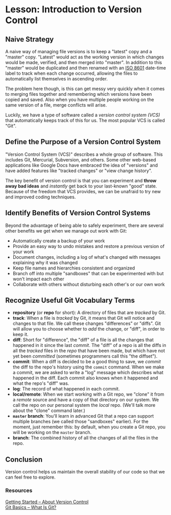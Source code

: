 # Lesson: Introduction to Version Control

## Naive Strategy

A naive way of managing file versions is to keep a "latest" copy and a "master" copy. "Latest" would act as the working version in which changes would be made, verified, and then merged into "master". In addition to this "master" would be duplicated and then renamed with an [ISO 8601](https://en.wikipedia.org/wiki/ISO_8601) date-time label to track when each change occurred, allowing the files to automatically list themselves in ascending order.

The problem here though, is this can get messy very quickly when it comes to merging files together and remembering which versions have been copied and saved. Also when you have multiple people working on the same version of a file, merge conflicts will arise.

Luckily, we have a type of software called a _version control system (VCS)_ that automatically keeps track of this for us. The most popular VCS is called "Git".

## Define the Purpose of a Version Control System

"Version Control System (VCS)" describes a whole group of software. This includes Git, Mercurial, Subversion, and others. Some other web-based applications like Google Docs have embraced the idea of "versions" and have added features like "tracked changes" or "view change history".

The key benefit of version control is that you can experiment and **throw away bad ideas** and _instantly_ get back to your last-known "good" state. Because of the freedom that VCS provides, we can be unafraid to try new and improved coding techniques.

## Identify Benefits of Version Control Systems

Beyond the advantage of being able to safely experiment, there are several other benefits we get when we manage out work with Git:

- Automatically create a backup of your work
- Provide an easy way to undo mistakes and restore a previous version of your work
- Document changes, including a log of what's changed with messages explaining why it was changed
- Keep file names and hierarchies consistent and organized
- Branch off into multiple "sandboxes" that can be experimented with but won't impact each other
- Collaborate with others without disturbing each other's or our own work

## Recognize Useful Git Vocabulary Terms

- **repository** (or **repo** for short): A directory of files that are _tracked_ by Git.
- **track**: When a file is _tracked_ by Git, it means that Git will notice and changes to that file. We call these changes "differences" or "diffs". Git will allow you to choose whether to _add_ the change, or "diff", in order to keep it.
- **diff**: Short for "difference", the "diff" of a file is all the changes that happened in it since the last _commit_. The "diff" of a repo is all the diffs in all the _tracked_ files in the _repo_ that have been made, but which have not yet been _committed_ (sometimes programmers call this "the diffset").
- **commit**: When a diff is decided to be a good thing to save, we _commit_ the diff to the repo's history using the `commit` command. When we make a commit, we are asked to write a "log" message which describes what happened in the diff. Each commit also knows when it happened and what the repo's "diff" was.
- **log**: The record of what happened in each commit.
- **local/remote**: When we start working with a Git repo, we "clone" it from a _remote_ source and have a copy of that directory on our system. We call the repo on our personal system the _local_ repo. (We'll talk more about the "clone" command later.)
- **`master` branch**: You'll learn in advanced Git that a repo can support multiple branches (we called those "sandboxes" earlier). For the moment, just remember this: by default, when you create a Git repo, you will be working on the `master` branch.
- **branch**: The combined history of all the changes of all the files in the repo.

## Conclusion

Version control helps us maintain the overall stability of our code so that we can feel free to explore.

### Resources

[Getting Started – About Version Control](http://git-scm.com/book/en/Getting-Started-About-Version-Control)<br>
[Git Basics – What Is Git?](http://git-scm.com/video/what-is-git)
